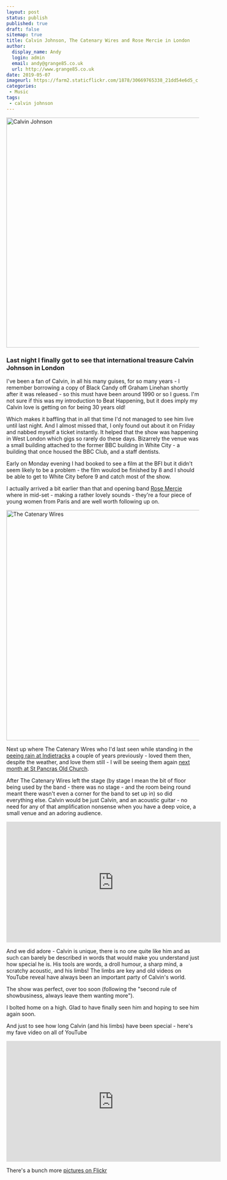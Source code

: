 ```yaml
---
layout: post
status: publish
published: true
draft: false
sitemap: true
title: Calvin Johnson, The Catenary Wires and Rose Mercie in London
author:
  display_name: Andy
  login: admin
  email: andy@grange85.co.uk
  url: http://www.grange85.co.uk
date: 2019-05-07
imageurl: https://farm2.staticflickr.com/1878/30669765338_21dd54e6d5_c.jpg
categories:
 - Music
tags:
 - calvin johnson
---
```

<a data-flickr-embed="true"  href="https://www.flickr.com/photos/grange85/47742071212/in/dateposted/" title="Calvin Johnson"><img src="https://live.staticflickr.com/65535/47742071212_21cf1b9b9f_c.jpg" width="800" height="600" alt="Calvin Johnson"></a>
### Last night I finally got to see that international treasure Calvin Johnson in London

I've been a fan of Calvin, in all his many guises, for so many years - I remember borrowing a copy of Black Candy off Graham Linehan shortly after it was released - so this must have been around 1990 or so I guess. I'm not sure if this was my introduction to Beat Happening, but it does imply my Calvin love is getting on for being 30 years old!

Which makes it baffling that in all that time I'd not managed to see him live until last night. And I almost missed that, I only found out about it on Friday and nabbed myself a ticket instantly. It helped that the show was happening in West London which gigs so rarely do these days. Bizarrely the venue was a small building attached to the former BBC building in White City - a building that once housed the BBC Club, and a staff dentists.

Early on Monday evening I had booked to see a film at the BFI but it didn't seem likely to be a problem - the film woulod be finished by 8 and I should be able to get to White City before 9 and catch most of the show.
<!--more-->

I actually arrived a bit earlier than that and opening band [Rose Mercie](https://rosemerciemonofonus.bandcamp.com/) where in mid-set - making a rather lovely sounds - they're a four piece of young women from Paris and are well worth following up on.

<a data-flickr-embed="true"  href="https://www.flickr.com/photos/grange85/32850904787/in/photostream/" title="The Catenary Wires"><img src="https://live.staticflickr.com/65535/32850904787_5ba8f6f673_c.jpg" width="800" height="601" alt="The Catenary Wires"></a>

Next up where The Catenary Wires who I'd last seen while standing in the [peeing rain at Indietracks](https://flic.kr/p/xxUxmS) a couple of years previously - loved them then, despite the weather, and love them still - I will be seeing them again [next month at St Pancras Old Church](https://www.facebook.com/events/296654381010697/).

After The Catenary Wires left the stage (by stage I mean the bit of floor being used by the band - there was no stage - and the room being round meant there wasn't even a corner for the band to set up in) so did everything else. Calvin would be just Calvin, and an acoustic guitar - no need for any of that amplification nonsense when you have a deep voice, a small venue and an adoring audience.

<iframe width="560" height="315" src="https://www.youtube.com/embed/XOkkO3y3o3k" frameborder="0" allow="accelerometer; autoplay; encrypted-media; gyroscope; picture-in-picture" allowfullscreen></iframe>

And we did adore - Calvin is unique, there is no one quite like him and as such can barely be described in words that would make you understand just how special he is. His tools are words, a droll humour, a sharp mind, a scratchy acoustic, and his limbs! The limbs are key and old videos on YouTube reveal have always been an important party of Calvin's world.

The show was perfect, over too soon (following the "second rule of showbusiness, always leave them wanting more").

I bolted home on a high. Glad to have finally seen him and hoping to see him again soon.

And just to see how long Calvin (and his limbs) have been special - here's my fave video on all of YouTube
<iframe width="560" height="315" src="https://www.youtube.com/embed/oljL1zbGkTY" frameborder="0" allow="accelerometer; autoplay; encrypted-media; gyroscope; picture-in-picture" allowfullscreen></iframe>			

<script async src="//embedr.flickr.com/assets/client-code.js" charset="utf-8"></script>

There's a bunch more [pictures on Flickr](https://www.flickr.com/photos/grange85/albums/72157691309809943)